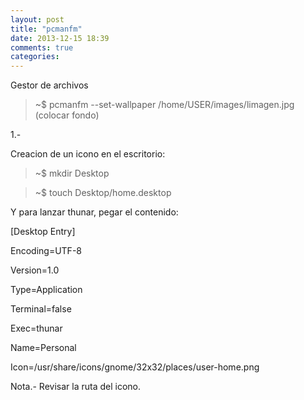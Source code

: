 ```yaml
---
layout: post
title: "pcmanfm"
date: 2013-12-15 18:39
comments: true
categories: 
---
```

Gestor de archivos

>~$ pcmanfm --set-wallpaper /home/USER/images/limagen.jpg (colocar fondo)

1.-

Creacion de un icono en el escritorio:

>~$ mkdir Desktop

>~$ touch Desktop/home.desktop

Y para lanzar thunar, pegar el contenido:

[Desktop Entry]

Encoding=UTF-8

Version=1.0

Type=Application

Terminal=false

Exec=thunar

Name=Personal

Icon=/usr/share/icons/gnome/32x32/places/user-home.png

Nota.- Revisar la ruta del icono.

